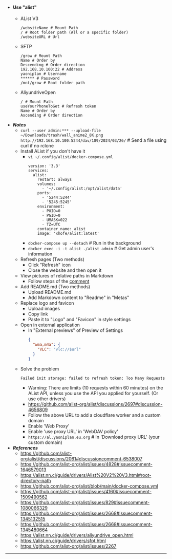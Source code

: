 - #### Use "alist"
    - AList V3
      ```
      /websiteName # Mount Path
      / # Root folder path (All or a specific folder)
      /websiteURL # Url
      ```
    - SFTP
      ```
      /grow # Mount Path
      Name # Order by
      Descending # Order direction
      192.168.10.100:22 # Address
      yaoniplan # Username
      ****** # Password
      /mnt/grow # Root folder path
      ```
    - AliyundriveOpen
      ```
      / # Mount Path
      useYourPhoneToGet # Refresh token
      Name # Order by
      Ascending # Order direction
      ```
- ***Notes***
    - `curl --user admin:*** --upload-file ~/Downloads/trash/wall_anime2_8K.png http://192.168.10.100:5244/dav/189/2024/03/26/` # Send a file using curl if no rclone
    - Install AList if you don't have it
        - `vi ~/.config/alist/docker-compose.yml`
          ```
          version: '3.3'
          services:
            alist:
              restart: always
              volumes:
                - '~/.config/alist:/opt/alist/data'
              ports:
                - '5244:5244'
                - '5245:5245'
              environment:
                - PUID=0
                - PGID=0
                - UMASK=022
                - TZ=UTC
              container_name: alist
              image: 'xhofe/alist:latest'
          ```
        - `docker-compose up --detach` # Run in the background
        - `docker exec -i -t alist ./alist admin` # Get admin user's information
    - Refresh pages (Two methods)
        - Click "Refresh" icon
        - Close the website and then open it
    - View pictures of relative paths in Markdown
        - Follow steps of the [comment](https://github.com/alist-org/alist/issues/996#issuecomment-1404824642)
    - Add README.md (Two methods)
        - Upload README.md
        - Add Markdown content to "Readme" in "Metas"
    - Replace logo and favicon
        - Upload images
        - Copy link
        - Paste it to "Logo" and "Favicon" in style settings
    - Open in external application
        - In "External previews" of Preview of Settings
          ```json
          {
            "wma,m4a": {
              "VLC": "vlc://$url"
            }
          }
          ```
    - Solve the problem
      ```
      Failed init storage: failed to refresh token: Too Many Requests
      ```
        - Warning: There are limits (10 requests within 60 minutes) on the AList API, unless you use the API you applied for yourself. (Or use other drivers)
        - https://github.com/alist-org/alist/discussions/2697#discussion-4656809
        - Follow the above URL to add a cloudflare worker and a custom domain
        - Enable 'Web Proxy'
        - Enable 'use proxy URL' in 'WebDAV policy'
        - `https://al.yaoniplan.eu.org` # In 'Download proxy URL' (your custom domain)
- ***References***
    - https://github.com/alist-org/alist/discussions/2061#discussioncomment-6538007
    - https://github.com/alist-org/alist/issues/4828#issuecomment-1646579013
    - https://alist.nn.ci/guide/drivers/Alist%20V2%20V3.html#root-directory-path
    - https://github.com/alist-org/alist/blob/main/docker-compose.yml
    - https://github.com/alist-org/alist/issues/4160#issuecomment-1509490562
    - https://github.com/alist-org/alist/issues/829#issuecomment-1080066329
    - https://github.com/alist-org/alist/issues/2668#issuecomment-1345132515
    - https://github.com/alist-org/alist/issues/2668#issuecomment-1345480664
    - https://alist.nn.ci/guide/drivers/aliyundrive_open.html
    - https://alist.nn.ci/guide/drivers/sfpt.html
    - https://github.com/alist-org/alist/issues/2267
- ---
